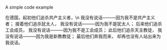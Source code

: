 A simple code example






在德国，起初他们追杀共产主义者，\n
我没有说话———因为我不是共产主义者；
接着他们追杀犹太人，
我没有说话———因为我不是犹太人；
后来他们追杀工会成员，
我没有说话———因为我不是工会成员；
此后他们追杀天主教徒，
我没有说话———因为我是新教教徒；
最后他们奔我而来，
却再也没有人站出来为我说话。
